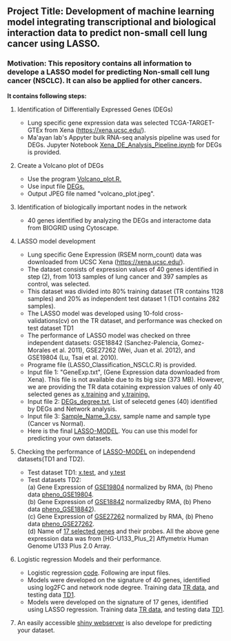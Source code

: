 ## Project Title: Development of machine learning model integrating transcriptional and biological interaction data to predict non-small cell lung cancer using LASSO. 

### Motivation: This repository contains all information to develope a LASSO model for predicting Non-small cell lung cancer (NSCLC). It can also be applied for other cancers.

**It contains following steps:**
1. Identification of Differentially Expressed Genes (DEGs)
    - Lung specific gene expression data was selected TCGA-TARGET-GTEx from Xena (https://xena.ucsc.edu/).
    - Ma'ayan lab's Appyter bulk RNA-seq analysis pipeline was used for DEGs.
        Jupyter Notebook [Xena_DE_Analysis_Pipeline.ipynb](https://github.com/firozimtech/LASSO-for-NSCLC/blob/8e997912adc303525b1a384cd0c32ae2336635e2/Xena_DE_Analysis_Pipeline.ipynb) for DEGs is provided.

2. Create a Volcano plot of DEGs
    - Use the program [Volcano_plot.R.](https://github.com/firozimtech/LASSO-for-NSCLC/blob/main/Volcano_plot.R)
    - Use input file [DEGs.](https://github.com/firozimtech/LASSO-for-NSCLC/blob/main/DEG_results_Primary_Tumor_Recurrent_Tumor_vs_Normal_Tissue_Solid_Tissue_Normal.csv)
    - Output JPEG file named "volcano_plot.jpeg".
    
3. Identification of biologically important nodes in the network
    - 40 genes identified by analyzing the DEGs and interactome data from BIOGRID using Cytoscape.

4. LASSO model development 
    - Lung specific Gene Expression (RSEM norm_count) data was downloaded from UCSC Xena (https://xena.ucsc.edu/). 
    - The dataset consists of expression values of 40 genes identified in step (2), from 1013 samples of lung cancer and 397 samples as control, was selected.
    - This dataset was divided into 80% training dataset (TR contains 1128 samples) and 20% as independent test dataset 1 (TD1 contains 282 samples).
    - The LASSO model was developed using 10-fold cross-validations(cv) on the TR dataset, and performance was checked on test dataset TD1
    - The performance of LASSO model was checked on three independent datasets:
    GSE18842 (Sanchez-Palencia, Gomez-Morales et al. 2011), GSE27262 (Wei, Juan et al. 2012), and GSE19804 (Lu, Tsai et al. 2010).
    - Programe file (LASSO_Classification_NSCLC.R) is provided.
    - Input file 1: "GeneExp.txt", (Gene Expression data downloaded from Xena). This file is not available due to its big size (373 MB). However, we are providing the TR data cotaining expression values of only 40 selected genes as [x.training](https://github.com/firozimtech/LASSO-for-NSCLC/blob/main/x4.train.rds) and [y.training.](https://github.com/firozimtech/LASSO-for-NSCLC/blob/main/y.train.rds)
    - Input file 2: [DEGs_degree.txt](https://github.com/firozimtech/LASSO-for-NSCLC/blob/8e997912adc303525b1a384cd0c32ae2336635e2/DEGs_degree.txt), List of selecetd genes (40) identified by DEGs and Network analysis.
    - Input file 3: [Sample_Name_3.csv](https://github.com/firozimtech/LASSO-for-NSCLC/blob/8e997912adc303525b1a384cd0c32ae2336635e2/Sample_Name_3.csv), sample name and sample type (Cancer vs Normal).
    - Here is the final [LASSO-MODEL](https://github.com/firozimtech/LASSO-for-NSCLC/blob/main/LASSO_model.rds). You can use this model for predicting your own datasets. 
   

5. Checking the performance of [LASSO-MODEL](https://github.com/firozimtech/LASSO-for-NSCLC/blob/main/LASSO_model.rds) on independend datasets(TD1 and TD2).
    - Test dataset TD1: [x.test](https://github.com/firozimtech/NSCLC_LASSO_Predictor/blob/main/x4.test.rds), and [y.test](https://github.com/firozimtech/NSCLC_LASSO_Predictor/blob/main/y.test.rds)
    - Test datasets TD2: \
    (a) Gene Expression of [GSE19804](https://www.ncbi.nlm.nih.gov/geo/query/acc.cgi?acc=GSE19804) normalized by RMA, (b) Pheno data [pheno_GSE19804](https://github.com/firozimtech/NSCLC_LASSO_Predictor/blob/main/pheno_GSE19804.txt).\
    (b) Gene Expression of [GSE18842](https://www.ncbi.nlm.nih.gov/geo/query/acc.cgi?acc=GSE18842) normalizedby RMA, (b) Pheno data [pheno_GSE18842](https://github.com/firozimtech/NSCLC_LASSO_Predictor/blob/main/pheno_GSE18842.txt)).\
    (c) Gene Expression of [GSE27262](https://www.ncbi.nlm.nih.gov/geo/query/acc.cgi?acc=GSE27262) normalized by RMA, (b) Pheno data [pheno_GSE27262](https://github.com/firozimtech/NSCLC_LASSO_Predictor/blob/main/pheno_GSE27262.txt).\
    (d) Name of [17 selected genes](https://github.com/firozimtech/NSCLC_LASSO_Predictor/blob/main/importantgene_5_final.txt) and their probes. All the above gene expression data was from [HG-U133_Plus_2] Affymetrix Human Genome U133 Plus 2.0 Array.

 6. Logistic regression Models and their performance.
    - Logistic regression [code](https://github.com/firozimtech/NSCLCpred/blob/main/logisticRegression_2.R). Following are input files.
    -  Models were developed on the signature of 40 genes, identified using log2FC and network node degree. Training data [TR data](https://github.com/firozimtech/NSCLCpred/blob/main/train_40.rds), and testing data [TD1](https://github.com/firozimtech/NSCLCpred/blob/main/test_40.rds). 
    -  Models were developed on the signature of 17 genes, identified using LASSO regression. Training data [TR data](https://github.com/firozimtech/NSCLCpred/blob/main/train_17.rds), and testing data [TD1](https://github.com/firozimtech/NSCLCpred/blob/main/test_17.rds). 
 
 7. An easily accessible [shiny webserver](https://hifzuransari.shinyapps.io/NSCLCpred/) is also develope for predicting your dataset. 

